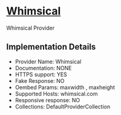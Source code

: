 # [Whimsical](https://whimsical.com)

Whimsical Provider

## Implementation Details

- Provider
Name: Whimsical
- Documentation: NONE
- HTTPS support: YES
- Fake Response: NO
- Oembed Params: maxwidth , maxheight
- Supported Hosts: whimsical.com
- Responsive response: NO
- Collections: DefaultProviderCollection


